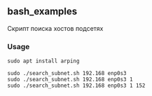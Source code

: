 ## bash_examples

Скрипт поиска хостов подсетях

### Usage

```
sudo apt install arping

sudo ./search_subnet.sh 192.168 enp0s3
sudo ./search_subnet.sh 192.168 enp0s3 1
sudo ./search_subnet.sh 192.168 enp0s3 1 152
```